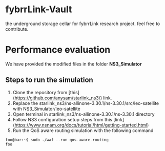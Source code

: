 # fybrrLink-Vault
the underground storage cellar for fybrrLink research project. feel free to contribute.

# Performance evaluation
We have provided the modified files in the folder **NS3_Simulator**

## Steps to run the simulation
  1. Clone the repository from [this] (https://github.com/anysam/starlink_ns3/) link.
  2. Replace the starlink_ns3/ns-allinone-3.30.1/ns-3.30.1/src/leo-satellite with NS3_Simulator/leo-satellite
  3. Open terminal in starlink_ns3/ns-allinone-3.30.1/ns-3.30.1 directory
  4. Follow NS3 configuration setup steps from this [link] (https://www.nsnam.org/docs/tutorial/html/getting-started.html)
  5. Run the QoS aware routing simulation with the following command
  ```console
  foo@bar:~$ sudo ./waf --run qos-aware-routing
  foo
  ```


